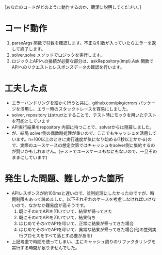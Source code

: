 [あなたのコードがどのように動作するのか、簡潔に説明してください。]

# コード動作

1. parseArgs 関数で引数を確認します。不正な引数が入っていたらエラーを返して終了します。
2. solver.solve メソッドでロジックを実行します。
3. ロジック上APIへの接続が必要な部分は、askRepository(Impl).Ask 関数でAPIへのリクエストとレスポンスデータの確認を行います。

# 工夫した点

* エラーハンドリングを細かく行うと共に、github.com/pkg/errors パッケージを活用し、エラー時のスタックトレースを容易にしました。
* solver, repository はstructとすることで、テスト時にモックを用いたテストを可能としています
* API実行結果をrepository 内部に持つことで、solverからは隠蔽しました。
* が、結局 solver側の偶数時処理が重いので、ここでもキャッシュを活用しています。n=100以上のときに実行速度が気になり始める(1秒以上かかる)ので、実際のユースケースの想定次第ではキャッシュをsolver側に集約するのが賢いかもしれません。(テストでユースケースもなにもないので、一旦そのままにしています)

# 発生した問題、難しかった箇所

* APIレスポンスが約100msと遅いので、並列処理にしたかったのですが、時間制限もあって諦めました。以下それぞれのケースを考慮しなければいけないので、なかなか難易度が高そうです。
  1. 既にそのnでAPIを叩いていて、結果が帰ってきた
  2. 既にそのnでAPIを叩いていて、結果待ち
  3. はじめてそのnでAPIを叩いて、正常に結果が帰ってきた場合
  4. はじめてそのnでAPIを叩いて、異常な結果が帰ってきた場合(他の並列実行プロセスをすべて落とす必要がある)
* 上記考慮で時間を使ってしまい、主にキャッシュ周りのリファクタリングを実行する時間が足りませんでした。